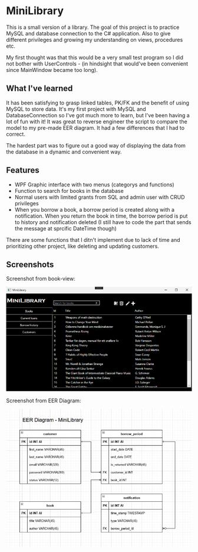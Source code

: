 
# MiniLibrary

This is a small version of a library. The goal of this project is to practice MySQL and database connection to the C# application. Also to give different privileges and growing my understanding on views, procedures etc. 

My first thought was that this would be a very small test program so I did not bother with UserControls - (in hindsight that would've been convenient since MainWindow became too long).


## What I've learned

It has been satisfying to grasp linked tables, PK/FK and the benefit of using MySQL to store data. It's my first project with MySQL and DatabaseConnection so I've got much more to learn, but I've been having a lot of fun with it!
It was great to reverse engineer the script to compare the model to my pre-made EER diagram. It had a few differences that I had to correct.

The hardest part was to figure out a good way of displaying the data from the database in a dynamic and convenient way.


## Features

- WPF Graphic interface with two menus (categorys and functions)
- Function to search for books in the database
- Normal users with limited grants from SQL and admin user with CRUD privileges
- When you borrow a book, a borrow period is created along with a notification.
  When you return the book in time, the borrow period is put to history and notification deleted (I still have to code the part that sends the message at sprcific DateTime though)

There are some functions that I ditn't implement due to lack of time and prioritizing other project, like deleting and updating customers.

## Screenshots
Screenshot from book-view:

![MiniLibrary Screenshot](https://github.com/Bubbelbad/MiniLibrary/blob/master/Screenshot%20-%20Book%20view.png)

Screenshot from EER Diagram:

![EER Diagram Screenshot](https://github.com/Bubbelbad/MiniLibrary/blob/master/Screenshot%20-%20EER%20Diagram.png)
